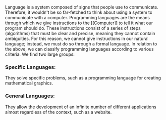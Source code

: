 Language is a system composed of signs that people use to communicate. Therefore, it wouldn't be so far-fetched to think about using a system to communicate with a computer.
Programming languages are the means through which we give instructions to the [[Computer]] to tell it what our program should do. These instructions consist of a series of steps (algorithms) that must be clear and precise, meaning they cannot contain ambiguities. For this reason, we cannot give instructions in our natural language; instead, we must do so through a formal language.
In relation to the above, we can classify programming languages according to various criteria. 
We find two large groups:
### Specific Languages:
They solve specific problems, such as a programming language for creating mathematical graphics.
### General Languages:
They allow the development of an infinite number of different applications almost regardless of the context, such as a website.